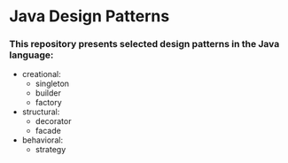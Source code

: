 # Java Design Patterns

### This repository presents selected design patterns in the Java language:

- creational:
  - singleton
  - builder
  - factory
- structural:
  - decorator
  - facade
- behavioral:
  - strategy




